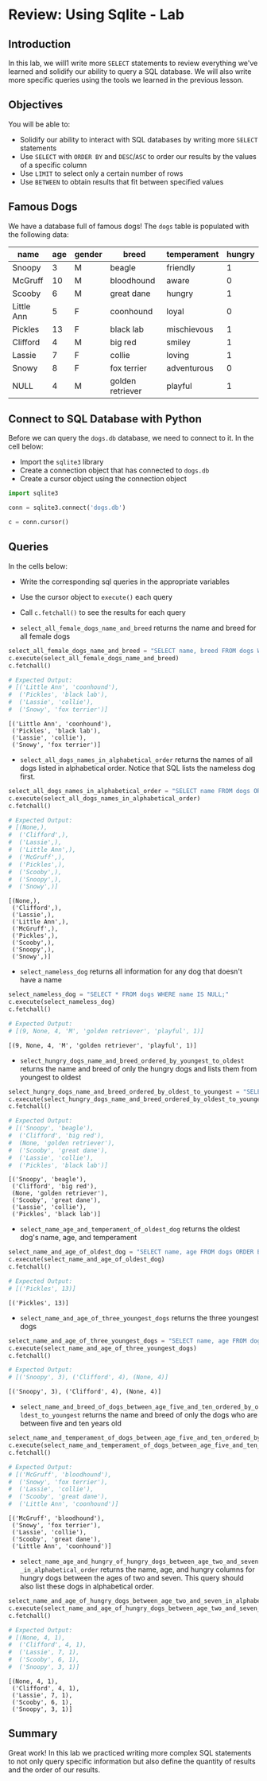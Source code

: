 
# Review: Using Sqlite - Lab

## Introduction

In this lab, we will1 write more `SELECT` statements to review everything we've learned and solidify our ability to query a SQL database.  We will also write more specific queries using the tools we learned in the previous lesson.

## Objectives

You will be able to:

- Solidify our ability to interact with SQL databases by writing more `SELECT` statements
- Use `SELECT` with `ORDER BY` and `DESC`/`ASC` to order our results by the values of a specific column
- Use `LIMIT` to select only a certain number of rows
- Use `BETWEEN` to obtain results that fit between specified values

## Famous Dogs

We have a database full of famous dogs!  The `dogs` table is populated with the following data:

|name      |age    |gender |breed           |temperament|hungry |
|----------|-------|-------|----------------|-----------|-------|
|Snoopy    |3      |M      |beagle          |friendly   |1      |
|McGruff   |10     |M      |bloodhound      |aware      |0      |
|Scooby    |6      |M      |great dane      |hungry     |1      |
|Little Ann|5      |F      |coonhound       |loyal      |0      |
|Pickles   |13     |F      |black lab       |mischievous|1      |
|Clifford  |4      |M      |big red         |smiley     |1      |
|Lassie    |7      |F      |collie          |loving     |1      |
|Snowy     |8      |F      |fox terrier     |adventurous|0      |
|NULL      |4      |M      |golden retriever|playful    |1      |

## Connect to SQL Database with Python

Before we can query the `dogs.db` database, we need to connect to it.  In the cell below:

* Import the `sqlite3` library
* Create a connection object that has connected to `dogs.db`
* Create a cursor object using the connection object


```python
import sqlite3

conn = sqlite3.connect('dogs.db')

c = conn.cursor()
```

## Queries

In the cells below:

* Write the corresponding sql queries in the appropriate variables
* Use the cursor object to `execute()` each query
* Call `c.fetchall()` to see the results for each query

* `select_all_female_dogs_name_and_breed` returns the name and breed for all female dogs


```python
select_all_female_dogs_name_and_breed = "SELECT name, breed FROM dogs WHERE gender = 'F';"
c.execute(select_all_female_dogs_name_and_breed)
c.fetchall()

# Expected Output:
# [('Little Ann', 'coonhound'),
#  ('Pickles', 'black lab'),
#  ('Lassie', 'collie'),
#  ('Snowy', 'fox terrier')]
```




    [('Little Ann', 'coonhound'),
     ('Pickles', 'black lab'),
     ('Lassie', 'collie'),
     ('Snowy', 'fox terrier')]



* `select_all_dogs_names_in_alphabetical_order` returns the names of all dogs listed in alphabetical order.  Notice that SQL lists the nameless dog first.


```python
select_all_dogs_names_in_alphabetical_order = "SELECT name FROM dogs ORDER BY name;"
c.execute(select_all_dogs_names_in_alphabetical_order)
c.fetchall()

# Expected Output:
# [(None,),
#  ('Clifford',),
#  ('Lassie',),
#  ('Little Ann',),
#  ('McGruff',),
#  ('Pickles',),
#  ('Scooby',),
#  ('Snoopy',),
#  ('Snowy',)]
```




    [(None,),
     ('Clifford',),
     ('Lassie',),
     ('Little Ann',),
     ('McGruff',),
     ('Pickles',),
     ('Scooby',),
     ('Snoopy',),
     ('Snowy',)]



* `select_nameless_dog` returns all information for any dog that doesn't have a name


```python
select_nameless_dog = "SELECT * FROM dogs WHERE name IS NULL;"
c.execute(select_nameless_dog)
c.fetchall()

# Expected Output:
# [(9, None, 4, 'M', 'golden retriever', 'playful', 1)]
```




    [(9, None, 4, 'M', 'golden retriever', 'playful', 1)]



* `select_hungry_dogs_name_and_breed_ordered_by_youngest_to_oldest` returns the name and breed of only the hungry dogs and lists them from youngest to oldest


```python
select_hungry_dogs_name_and_breed_ordered_by_oldest_to_youngest = "SELECT name, breed FROM dogs WHERE hungry = 1 ORDER BY age;"
c.execute(select_hungry_dogs_name_and_breed_ordered_by_oldest_to_youngest)
c.fetchall()

# Expected Output:
# [('Snoopy', 'beagle'),
#  ('Clifford', 'big red'),
#  (None, 'golden retriever'),
#  ('Scooby', 'great dane'),
#  ('Lassie', 'collie'),
#  ('Pickles', 'black lab')]
```




    [('Snoopy', 'beagle'),
     ('Clifford', 'big red'),
     (None, 'golden retriever'),
     ('Scooby', 'great dane'),
     ('Lassie', 'collie'),
     ('Pickles', 'black lab')]



* `select_name_age_and_temperament_of_oldest_dog` returns the oldest dog's name, age, and temperament


```python
select_name_and_age_of_oldest_dog = "SELECT name, age FROM dogs ORDER BY age DESC LIMIT 1;"
c.execute(select_name_and_age_of_oldest_dog)
c.fetchall()

# Expected Output:
# [('Pickles', 13)]

```




    [('Pickles', 13)]



* `select_name_and_age_of_three_youngest_dogs` returns the three youngest dogs


```python
select_name_and_age_of_three_youngest_dogs = "SELECT name, age FROM dogs ORDER BY age LIMIT 3;"
c.execute(select_name_and_age_of_three_youngest_dogs)
c.fetchall()

# Expected Output:
# [('Snoopy', 3), ('Clifford', 4), (None, 4)]
```




    [('Snoopy', 3), ('Clifford', 4), (None, 4)]



* `select_name_and_breed_of_dogs_between_age_five_and_ten_ordered_by_oldest_to_youngest` returns the name and breed of only the dogs who are between five and ten years old


```python
select_name_and_temperament_of_dogs_between_age_five_and_ten_ordered_by_oldest_to_youngest = "SELECT name, breed FROM DOGS WHERE age BETWEEN 5 AND 10 ORDER BY age DESC;"
c.execute(select_name_and_temperament_of_dogs_between_age_five_and_ten_ordered_by_oldest_to_youngest)
c.fetchall()

# Expected Output: 
# [('McGruff', 'bloodhound'),
#  ('Snowy', 'fox terrier'),
#  ('Lassie', 'collie'),
#  ('Scooby', 'great dane'),
#  ('Little Ann', 'coonhound')]
```




    [('McGruff', 'bloodhound'),
     ('Snowy', 'fox terrier'),
     ('Lassie', 'collie'),
     ('Scooby', 'great dane'),
     ('Little Ann', 'coonhound')]



* `select_name_age_and_hungry_of_hungry_dogs_between_age_two_and_seven_in_alphabetical_order` returns the name, age, and hungry columns for hungry dogs between the ages of two and seven.  This query should also list these dogs in alphabetical order.


```python
select_name_and_age_of_hungry_dogs_between_age_two_and_seven_in_alphabetical_order = "SELECT name, age, hungry FROM dogs WHERE hungry = 1 AND age BETWEEN 2 AND 7 ORDER BY name;"
c.execute(select_name_and_age_of_hungry_dogs_between_age_two_and_seven_in_alphabetical_order)
c.fetchall()

# Expected Output:
# [(None, 4, 1),
#  ('Clifford', 4, 1),
#  ('Lassie', 7, 1),
#  ('Scooby', 6, 1),
#  ('Snoopy', 3, 1)]
```




    [(None, 4, 1),
     ('Clifford', 4, 1),
     ('Lassie', 7, 1),
     ('Scooby', 6, 1),
     ('Snoopy', 3, 1)]



## Summary

Great work! In this lab we practiced writing more complex SQL statements to not only query specific information but also define the quantity of results and the order of our results. 
